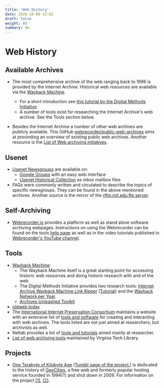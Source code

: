 ```yaml
---
title: 'Web History'
date: 2020-10-08 15:02
draft: false
weight: 80
summary: dm.
---
```


# Web History

## Available Archives
- The most comprehensive archive of the web ranging back to 1996 is provided by the Internet Archive. Historical web resources are available via the [Wayback Machine](https://archive.org/web/).
	
	- For a short introduction see [this tutorial by the Digital Methods Initiative](https://www.youtube.com/watch?v=mShvg718JN8). 
	- A number of tools exist for researching the Internet Archive's web archive. See the Tools section below.
	

- Besides the Internet Archive a number of other web archives are publicly available. This GitHub [webrecorder/public-web-archives](https://github.com/webrecorder/public-web-archives) aims at provinding an overview of existing public web archives. Another resource is the [List of Web archiving initiatives](https://en.wikipedia.org/wiki/List_of_Web_archiving_initiatives).


## Usenet
- [Usenet Newsgroups](https://en.wikipedia.org/wiki/Usenet) are available on: 
	- [Google Groups](https://groups.google.com/) with an easy web interface
	- [Usenet Historical Collection](https://archive.org/details/usenethistorical) as mbox mailbox files
- FAQs were commonly written and circulated to describe the topics of specific newsgroups. They can be found in the above mentioned archives. Another source is the mirror of the [rtfm.mit.edu ftp server](http://cdimage.debian.org/mirror/archive/ftp.sunet.se/pub/usenet/rtfm.mit.edu/).


## Self-Archiving
- [Webrecorder.io](https://webrecorder.io/) provides a platform as well as stand alone software archiving webpages. Instructions on using the Webrecorder can be found on the tools [help page](https://guide.webrecorder.io/) as well as in the video tutorials published in [Webrecorder's YouTube channel](https://www.youtube.com/channel/UC6FvYcMnfuBYg2_u7HrNDow).


## Tools
- [Wayback Machine](https://archive.org/web/):
	- The Wayback Machine itself is a great starting point for accessing historic web resources and doing historic research with and of the web. 
	- The Digital Methods Initiative provides two research tools: [Internet Archive Wayback Machine Link Ripper](https://tools.digitalmethods.net/beta/internetArchiveWaybackMachineLinkRipper/) ([Tutorial](https://www.youtube.com/watch?v=DVa2TBhp4a4)) and the [Wayback Network per Year](https://tools.digitalmethods.net/beta/waybackNetworkPerYear/). 
	- [Archives Unleashed Toolkit](https://archivesunleashed.org/)
- [oldweb.today](http://oldweb.today/)
- The [International Internet Preservation Consortium](http://netpreserve.org/) maintains a website with an extensive list of [tools and software](http://netpreserve.org/web-archiving/tools-and-software/) for creating and interacting with web archives. The tools listed are not just aimed at researchers, but archivists as well.
- Netlab provides a list of [tools and tutorials](https://www.netlab.dk/services/tools-and-tutorials/) aimed mainly at researcher.
- [List of web archiving tools](https://guides.lib.vt.edu/webarchiving/tools) maintained by Virginia Tech Library.


## Projects
- [One Terabyte of Kilobyte Age](https://blog.geocities.institute/) ([Tumblr page of the project.](https://oneterabyteofkilobyteage.tumblr.com/)) is dedicated to the history of [GeoCities](https://en.wikipedia.org/wiki/Yahoo!_GeoCities), a free web and formerly popular hosting service founded in 1994(?) and shut down in 2009. For information on the project [[1]](https://blog.geocities.institute/about), [[2]](https://anthology.rhizome.org/one-terabyte-of-kilobyte-age).


